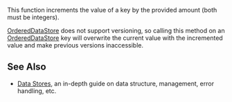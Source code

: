 This function increments the value of a key by the provided amount (both must be integers).

[OrderedDataStore](https://developer.roblox.com/en-us/api-reference/class/OrderedDataStore) does not support versioning, so calling this method on an [OrderedDataStore](https://developer.roblox.com/en-us/api-reference/class/OrderedDataStore) key will overwrite the current value with the incremented value and make previous versions inaccessible.

See Also
--------

*   [Data Stores](https://developer.roblox.com/en-us/articles/Data-store), an in-depth guide on data structure, management, error handling, etc.